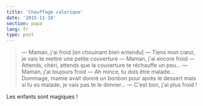 ```yaml
---
title: 'Chauffage calorique'
date: '2015-11-18'
section: papa
lang: fr
type: post
---
```


> — Maman, j'ai froid [en chouinant bien entendu]
> — Tiens mon cœur, je vais te mettre une petite couverture
> — Maman, j'ai encore froid
> — Attends, chéri, attends que la couverture te réchauffe un peu...
> — Maman, j'ai toujours froid
> — Ah mince, tu dois être malade... Dommage, mamie avait donné un bonbon pour après le dessert mais si tu es malade, je vais pas te le donner...
> — C'est bon, j'ai plus froid !

Les enfants sont magiques !

